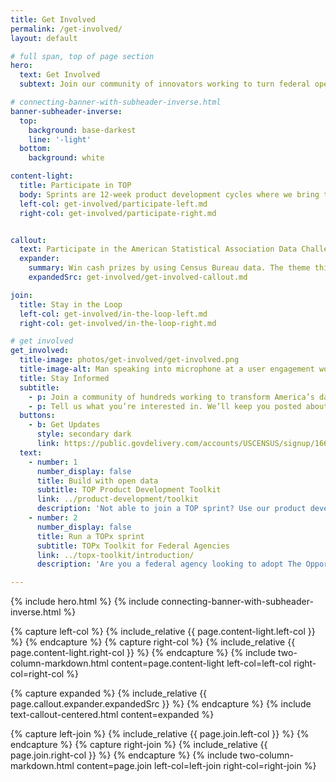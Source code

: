 ```yaml
---
title: Get Involved
permalink: /get-involved/
layout: default

# full span, top of page section
hero:
  text: Get Involved
  subtext: Join our community of innovators working to turn federal open data into technologies that solve real-world problems for people across the country.

# connecting-banner-with-subheader-inverse.html
banner-subheader-inverse:
  top:
    background: base-darkest
    line: '-light'
  bottom:
    background: white

content-light:
  title: Participate in TOP
  body: Sprints are 12-week product development cycles where we bring together tech teams and collaborators to build digital products using open data.
  left-col: get-involved/participate-left.md
  right-col: get-involved/participate-right.md


callout:
  text: Participate in the American Statistical Association Data Challenge Expo
  expander:
    summary: Win cash prizes by using Census Bureau data. The theme this year is "Helping Families, Business, and Communities Respond to COVID-19."
    expandedSrc: get-involved/get-involved-callout.md

join:
  title: Stay in the Loop
  left-col: get-involved/in-the-loop-left.md
  right-col: get-involved/in-the-loop-right.md

# get involved
get_involved:
  title-image: photos/get-involved/get-involved.png
  title-image-alt: Man speaking into microphone at a user engagement workshop hosted by The Opportunity Project
  title: Stay Informed
  subtitle:
    - p: Join a community of hundreds working to transform America’s data into America’s innovation.
    - p: Tell us what you’re interested in. We’ll keep you posted about opportunities to join a sprint, attend an event, and more.
  buttons:
    - b: Get Updates
      style: secondary dark
      link: https://public.govdelivery.com/accounts/USCENSUS/signup/16610
  text:
    - number: 1
      number_display: false
      title: Build with open data
      subtitle: TOP Product Development Toolkit
      link: ../product-development/toolkit
      description: 'Not able to join a TOP sprint? Use our product development toolkit—based on the TOP sprint model—to create civic impact with open data. We cover user research, navigating federal data, and more.'
    - number: 2
      number_display: false
      title: Run a TOPx sprint
      subtitle: TOPx Toolkit for Federal Agencies
      link: ../topx-toolkit/introduction/
      description: 'Are you a federal agency looking to adopt The Opportunity Project model? Use our TOPx toolkit—a step-by-step resource complete with sample materials—to help run your own TOP sprint.'

---
```

{% include hero.html %}
{% include connecting-banner-with-subheader-inverse.html %}

{% capture left-col %}
  {% include_relative {{ page.content-light.left-col }} %}
{% endcapture %}
{% capture right-col %}
  {% include_relative {{ page.content-light.right-col }} %}
{% endcapture %}
{% include two-column-markdown.html content=page.content-light left-col=left-col right-col=right-col %}

{% capture expanded %}
  {% include_relative {{ page.callout.expander.expandedSrc }} %}
{% endcapture %}
{% include text-callout-centered.html content=expanded %}

{% capture left-join %}
  {% include_relative {{ page.join.left-col }} %}
{% endcapture %}
{% capture right-join %}
  {% include_relative {{ page.join.right-col }} %}
{% endcapture %}
{% include two-column-markdown.html content=page.join left-col=left-join right-col=right-join %}
